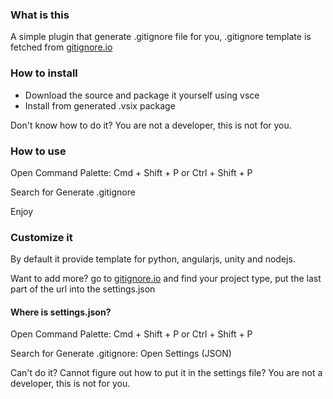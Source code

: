 ### What is this

A simple plugin that generate .gitignore file for you, .gitignore template is fetched from [gitignore.io](https://www.toptal.com/developers/gitignore)

### How to install

-   Download the source and package it yourself using vsce
-   Install from generated .vsix package

Don't know how to do it? You are not a developer, this is not for you.

### How to use

Open Command Palette: Cmd + Shift + P or Ctrl + Shift + P

Search for Generate .gitignore

Enjoy

### Customize it

By default it provide template for python, angularjs, unity and nodejs.

Want to add more? go to [gitignore.io](https://www.toptal.com/developers/gitignore) and find your project type, put the last part of the url into the settings.json

#### Where is settings.json?

Open Command Palette: Cmd + Shift + P or Ctrl + Shift + P

Search for Generate .gitignore: Open Settings (JSON)

Can't do it? Cannot figure out how to put it in the settings file? You are not a developer, this is not for you.
